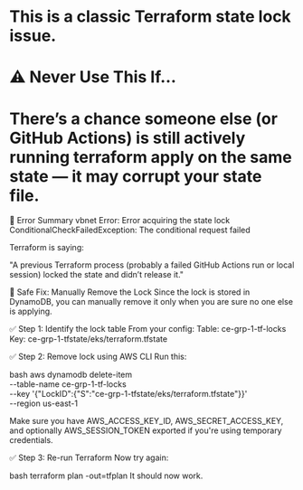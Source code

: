 # This is a classic Terraform state lock issue.


# ⚠️ Never Use This If…
# There’s a chance someone else (or GitHub Actions) is still actively running terraform apply on the same state — it may corrupt your state file.


🔴 Error Summary
vbnet
Error: Error acquiring the state lock
ConditionalCheckFailedException: The conditional request failed

Terraform is saying:

"A previous Terraform process (probably a failed GitHub Actions run or local session) locked the state and didn’t release it."

🧼 Safe Fix: Manually Remove the Lock
Since the lock is stored in DynamoDB, you can manually remove it only when you are sure no one else is applying.

✅ Step 1: Identify the lock table
From your config:
Table: ce-grp-1-tf-locks
Key: ce-grp-1-tfstate/eks/terraform.tfstate

✅ Step 2: Remove lock using AWS CLI
Run this:

bash
aws dynamodb delete-item \
  --table-name ce-grp-1-tf-locks \
  --key '{"LockID":{"S":"ce-grp-1-tfstate/eks/terraform.tfstate"}}' \
  --region us-east-1

Make sure you have AWS_ACCESS_KEY_ID, AWS_SECRET_ACCESS_KEY, and optionally AWS_SESSION_TOKEN exported if you're using temporary credentials.

✅ Step 3: Re-run Terraform
Now try again:

bash
terraform plan -out=tfplan
It should now work.



